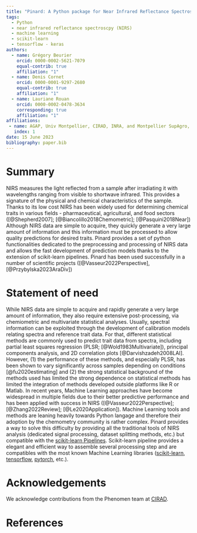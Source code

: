 ```yaml
---
title: "Pinard: A Python package for Near Infrared Reflectance Spectroscopy"
tags:
  - Python
  - near infrared reflectance spectroscpy (NIRS)
  - machine learning
  - scikit-learn
  - tensorflow - keras
authors:
  - name: Grégory Beurier
    orcid: 0000-0002-5621-7079
    equal-contrib: true
    affiliation: "1"
  - name: Denis Cornet
    orcid: 0000-0001-9297-2680
    equal-contrib: true
    affiliation: "1"
  - name: Lauriane Rouan
    orcid: 0000-0002-0478-3634
    corresponding: true
    affiliation: "1"
affiliations:
 - name: AGAP, Univ Montpellier, CIRAD, INRA, and Montpellier SupAgro, Montpellier, France
   index: 1
date: 15 June 2023
bibliography: paper.bib
---
```


# Summary

NIRS measures the light reflected from a sample after irradiating it with wavelengths 
ranging from visible to shortwave infrared. This provides a signature of the physical 
and chemical characteristics of the sample. Thanks to its low cost NIRS has been widely 
used for determining chemical traits in various fields - pharmaceutical, agricultural, and
food sectors ([@Shepherd2007]; [@Biancolillo2018Chemometric];  [@Pasquini2018Near])
Although NIRS data are simple to acquire, they quickly generate a very large amount of 
information and this information must be processed to allow quality predictions for desired 
traits.
Pinard provides a set of python functionalities dedicated to the preprocessing and processing 
of NIRS data and allows the fast development of prediction models thanks to the extension of 
scikit-learn pipelines. Pinard has been used successfully in a number of scientific projects
([@Vasseur2022Perspective], [@Przybylska2023AraDiv])

# Statement of need

While NIRS data are simple to acquire and rapidly generate a very large amount of information,
they also require extensive post-processing, via chemiometric and multivariate statistical 
analyses. Usually, spectral information can be exploited through the development of calibration 
models relating spectra and reference trait data. For that, different statistical methods are 
commonly used to predict trait data from spectra, including partial least squares regression 
(PLSR; [@Wold1983Multivariate]), principal components analysis, and 2D 
correlation plots [@Darvishzadeh2008LAI]. However, (1) the performance of these methods, 
and especially PLSR, has been shown to vary significantly across samples depending on conditions
[@fu2020estimating] and (2) the strong statistical background of the methods used has limited
the strong dependence on statistical methods has limited the integration of methods developed 
outside platforms like R or Matlab.
In recent years, Machine Learning approaches have become widespread in multiple fields due 
to their better predictive performance and has been applied with success in NIRS 
([@Vasseur2022Perspective]; [@Zhang2022Review]; [@Le2020Application]). 
Machine Learning tools and methods are leaning heavily towards Python langage and therefore 
their adoption by the chemometry community is rather complex.
Pinard provides a way to solve this difficulty by providing all the traditional tools of NIRS
analysis (dedicated signal processing, dataset splitting methods, etc.) but compatible with
the [scikit-learn Pipelines](https://scikit-learn.org/stable/modules/generated/sklearn.pipeline.Pipeline.html). Scikit-learn pipeline provides a elegant and efficient 
way to assemble several processing step and are compatibles with the most known Machine Learning
libraries ([scikit-learn](https://scikit-learn.org/stable/), [tensorflow](https://www.tensorflow.org), [pytorch](https://pytorch.org/), etc.).

# Acknowledgements

We acknowledge contributions from the Phenomen team at [CIRAD](https://www.cirad.fr).

# References